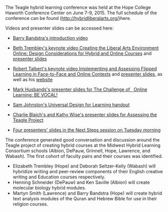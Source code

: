 The Teagle hybrid learning conference was held at the Hope College Haworth Conference Center on June 7-9, 2015. The full schedule of the conference can be found (http://hybridliberalarts.org/)here.


Videos and presenter slides can be accessed here:

* [Barry Bandstra's introduction video](http://faculty.hope.edu/bandstra/teagle/bandstra.mov)

* [Beth Trembley's keynote video Creating the Liberal Arts Environment Online: Design Considerations for Hybrid and Online Courses](http://faculty.hope.edu/bandstra/teagle/trembley.mov) and [presenter slides](http://faculty.hope.edu/bandstra/teagle/trembley-slides.pdf)

* [Robert Talbert's keynote video Implementing and Assessing Flipped Learning in Face-to-Face and Online Contexts](http://faculty.hope.edu/bandstra/teagle/talbert.mov) and [presenter slides](http://rtalbert.org/hlwhope), as well as his [website](http://rtalbert.org/)

* [Mark Husbands's presenter slides for The Challenge of   Online Learning: BE VOCAL!](http://faculty.hope.edu/bandstra/teagle/husbands.pdf)

* [Sam Johnston's Universal Design for Learning handout](http://faculty.hope.edu/bandstra/teagle/johnston.pdf)

* [Charlie Blaich's and Kathy Wise's presenter slides for Assessing the Teagle Project](http://faculty.hope.edu/bandstra/teagle/cila.pdf)

* [Four presenters' slides in the Next Steps session on Tuesday morning](http://faculty.hope.edu/bandstra/teagle/berk.pdf)

The conference generated good conversation and discussion around the Teagle project of creating hybrid courses at the Midwest Hybrid Learning Consortium schools (Albion, DePauw, Grinnell, Hope, Lawrence, and Wabash). The first cohort of faculty pairs and their courses was identified.

* Elizabeth Trembley (Hope) and Deborah Seltzer-Kelly (Wabash) will hybridize writing and peer-review components of their English creative writing and Education courses respectively.
* Henning Schneider (DePauw) and Ken Saville (Albion) will create molecular biology hybrid modules.
* Martyn Smith (Lawrence) and Barry Bandstra (Hope) will create hybrid text analysis modules of the Quran and Hebrew Bible for use in their religion courses.